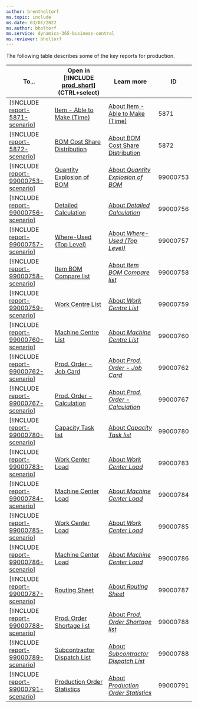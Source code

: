 ```yaml
---
author: brentholtorf
ms.topic: include
ms.date: 03/01/2022
ms.author: bholtorf
ms.service: dynamics-365-business-central
ms.reviewer: bholtorf
---
```


The following table describes some of the key reports for production.

| To... | Open in [!INCLUDE [prod_short](prod_short.md)] (CTRL+select) | Learn more | ID |
|-------|------------| ------------|----|
| [!INCLUDE [report-5871-scenario](../includes/report-5871-scenario-include.md)] | [Item - Able to Make (Time)](https://businesscentral.dynamics.com?report=5871) | [About Item - Able to Make (Time)](../reports/report-5871.md) | 5871 |
| [!INCLUDE [report-5872-scenario](../includes/report-5872-scenario-include.md)] | [BOM Cost Share Distribution](https://businesscentral.dynamics.com?report=5872) | [About BOM Cost Share Distribution](../reports/report-5872.md) | 5872 |
| [!INCLUDE [report-99000753-scenario](../includes/report-99000753-scenario-include.md)] | [Quantity Explosion of BOM](https://businesscentral.dynamics.com?report=101) | [About *Quantity Explosion of BOM*](../reports/report-99000753.md) | 99000753 |
| [!INCLUDE [report-99000756-scenario](../includes/report-99000756-scenario-include.md)] | [Detailed Calculation](https://businesscentral.dynamics.com?report=99000756) | [About *Detailed Calculation*](../reports/report-99000756.md) | 99000756 |
| [!INCLUDE [report-99000757-scenario](../includes/report-99000757-scenario-include.md)] | [Where-Used (Top Level)](https://businesscentral.dynamics.com?report=99000757) | [About *Where-Used (Top Level)*](../reports/report-99000757.md) | 99000757 |
| [!INCLUDE [report-99000758-scenario](../includes/report-99000758-scenario-include.md)] | [Item BOM Compare list](https://businesscentral.dynamics.com?report=99000758) | [About *Item BOM Compare list*](../reports/report-99000758.md) | 99000758 |
| [!INCLUDE [report-99000759-scenario](../includes/report-99000759-scenario-include.md)] | [Work Centre List](https://businesscentral.dynamics.com?report=99000759) | [About *Work Centre List*](../reports/report-99000759.md) | 99000759 |
| [!INCLUDE [report-99000760-scenario](../includes/report-99000760-scenario-include.md)] | [Machine Centre List](https://businesscentral.dynamics.com?report=99000760) | [About *Machine Centre List*](../reports/report-99000760.md) | 99000760 |
| [!INCLUDE [report-99000762-scenario](../includes/report-99000762-scenario-include.md)] | [Prod. Order - Job Card](https://businesscentral.dynamics.com?report=99000762) | [About *Prod. Order - Job Card*](../reports/report-99000762.md) | 99000762 |
| [!INCLUDE [report-99000767-scenario](../includes/report-99000767-scenario-include.md)] | [Prod. Order - Calculation](https://businesscentral.dynamics.com?report=99000788) | [About *Prod. Order - Calculation*](../reports/report-99000767.md) | 99000767 |
| [!INCLUDE [report-99000780-scenario](../includes/report-99000780-scenario-include.md)] | [Capacity Task list](https://businesscentral.dynamics.com?report=99000780) | [About *Capacity Task list*](../reports/report-99000780.md) | 99000780 |
| [!INCLUDE [report-99000783-scenario](../includes/report-99000783-scenario-include.md)] | [Work Center Load](https://businesscentral.dynamics.com?report=99000783) | [About *Work Center Load*](../reports/report-99000783.md) | 99000783 |
| [!INCLUDE [report-99000784-scenario](../includes/report-99000784-scenario-include.md)] | [Machine Center Load](https://businesscentral.dynamics.com?report=99000784) | [About *Machine Center Load*](../reports/report-99000784.md) | 99000784 |
| [!INCLUDE [report-99000785-scenario](../includes/report-99000785-scenario-include.md)] | [Work Center Load](https://businesscentral.dynamics.com?report=99000785) | [About *Work Center Load*](../reports/report-99000785.md) | 99000785 |
| [!INCLUDE [report-99000786-scenario](../includes/report-99000786-scenario-include.md)] | [Machine Center Load](https://businesscentral.dynamics.com?report=99000786) | [About *Machine Center Load*](../reports/report-99000786.md) | 99000786 |
| [!INCLUDE [report-99000787-scenario](../includes/report-99000787-scenario-include.md)] | [Routing Sheet](https://businesscentral.dynamics.com?report=99000787) | [About *Routing Sheet*](../reports/report-99000787.md) | 99000787 |
| [!INCLUDE [report-99000788-scenario](../includes/report-99000788-scenario-include.md)] | [Prod. Order Shortage list](https://businesscentral.dynamics.com?report=99000788) | [About *Prod. Order Shortage list*](../reports/report-99000788.md) | 99000788 |
| [!INCLUDE [report-99000789-scenario](../includes/report-99000789-scenario-include.md)] | [Subcontractor Dispatch List](https://businesscentral.dynamics.com?report=99000789) | [About *Subcontractor Dispatch List*](../reports/report-99000789.md) | 99000788 |
| [!INCLUDE [report-99000791-scenario](../includes/report-99000791-scenario-include.md)] | [Production Order Statistics](https://businesscentral.dynamics.com?report=99000791) | [About *Production Order Statistics*](../reports/report-99000791.md) | 99000791 |


<!-- remove after 2025-01-01

| Report | Description | Id | 
|---------|---------|---------|
| [Quantity Explosion of BOM](https://businesscentral.dynamics.com?report=99000753)|Shows an indented BOM listing for the item or items that you specify in the filters. The production BOM is completely exploded for all levels.|99000753|
| [Item - Able to Make (Time)](https://businesscentral.dynamics.com?report=5871)|Shows how five different key availability figures change over time for a BOM item. These figures change according to expected supply and demand events and to supply that is based on available components that can be assembled or produced.<br>You can use the report to see whether you can fulfill a sales order for an item on a specified date by looking at its current availability in combination with the potential quantities that its components can supply if an assembly order has been started. The report shows you when and how many units of an assembly and production item you can make based on component availability and the item's current availability. This is shown as the total quantity.<br>The information is shown in a graph where each availability figure is a line that progresses along the timeline and moves up and down as quantities change. The quantity figures come from the same engine that provides information to the **Item Availability by BOM Level** window. |5871|
| [BOM Cost Share Distribution](https://businesscentral.dynamics.com?report=5872)|Shows graphically how an assembled or produced item’s cost is distributed through its BOM.<br>Such information can be useful in deciding, for example, whether to change component suppliers, replace internal capacity usage with outsourced labor or vice versa or when reviewing and modifying an item’s bill of material.<br>The first chart in the report shows the total unit cost of the parent item’s components and labor resources broken down in up to five different cost shares, and represented graphically with different colors.<br>The pie chart with the caption *By Material/Labor* shows the proportional distribution between the parent item’s material and labor costs, as well as its own manufacturing overhead. The material cost share includes the item's material costs. The labor cost share includes capacity, capacity overhead and subcontracted costs. The cost shares are displayed differently depending on your choices in the **Show only** field.<br>The pie chart with the caption *By Direct/Indirect* shows the proportional distribution between the parent item's direct and indirect costs. The direct cost share includes the item's material, capacity, and subcontracted costs. The indirect cost share includes capacity overhead and manufacturing overhead.<br>The table at the bottom of the report is included when you select the **Include Details** check box. It shows selected values from the BOM Cost Shares window by single level or rolled up, depending on your choices in the **Show Cost Shares as** field.|5872|
| [Detailed Calculation](https://businesscentral.dynamics.com?report=99000756)|Shows a cost list per item taking into account the scrap.|99000756|
| [Where-Used (Top Level)](https://businesscentral.dynamics.com?report=99000757)|Shows where and in what quantities the items are used in the product structure.<br>The report shows only the item as where-used, when the base item is used as the top-level item. For example, if item "A" is used to produce item "B", and item "B" is used to produce item "C", the report will show item B if you run this report for item A. If you run this report for item B, then item C will be shown as where-used.<br>You can also open the **Where-Used Line** page directly from the item.|99000757|
| [Item BOM Compare list](https://businesscentral.dynamics.com?report=99000758)|This report gives you the possibility to compare similar final products concerning the costs. You will see a listing with all components and their costs as well the needed quantities. The calculation date is normally set to the work date. |99000758|
| [Production Order Statistics](https://businesscentral.dynamics.com?report=99000791)|Specifies the various costs that have accumulated for the selected production order.<br>The content of the report are very similar to the **Production Order Statistics** page.<br>For production orders that use the *Make-to-Order* manufacturing policy, the window only shows material and capacity cost of items at the highest BOM level.|99000791|
| [Capacity Task list](https://businesscentral.dynamics.com?report=99000780)|Shows the production orders that are waiting to be processed at the work centers and machine centers. Printouts are made for the capacity of the work center or machine center). The report includes information such as starting and ending time, date per production order and input quantity.|99000780|
| [Work Center Load](https://businesscentral.dynamics.com?report=99000783)|Shows a list for the load on a work center. The load on a work center is the sum of the required number of times that all the planned and actual orders are run on the work center in a specified period.|99000783|
| [Machine Center Load](https://businesscentral.dynamics.com?report=99000784)|Shows a list for the load on a machine center. The load on a machine center is the sum of the required number of times that all the planned and actual orders are run on the work center in a specified period.|99000784|
| [Prod. Order Shortage list](https://businesscentral.dynamics.com?report=99000788)|This report can be used to see all components that are not available because of missing stock. So, this overview can be used to see in time, if the timeline for a planned or released production order if the planned time can be kept.|99000788|
|[Prod. Order - Calculation](https://businesscentral.dynamics.com?report=99000767)|Shows a list of the production orders and their costs. It includes expected operation costs, expected component costs, and total costs.|99000767|
 -->
